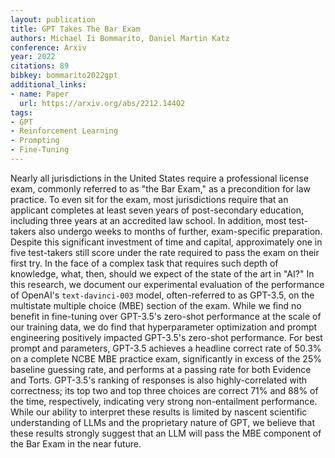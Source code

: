 ```yaml
---
layout: publication
title: GPT Takes The Bar Exam
authors: Michael Ii Bommarito, Daniel Martin Katz
conference: Arxiv
year: 2022
citations: 89
bibkey: bommarito2022gpt
additional_links:
- name: Paper
  url: https://arxiv.org/abs/2212.14402
tags:
- GPT
- Reinforcement Learning
- Prompting
- Fine-Tuning
---
```

Nearly all jurisdictions in the United States require a professional license
exam, commonly referred to as "the Bar Exam," as a precondition for law
practice. To even sit for the exam, most jurisdictions require that an
applicant completes at least seven years of post-secondary education, including
three years at an accredited law school. In addition, most test-takers also
undergo weeks to months of further, exam-specific preparation. Despite this
significant investment of time and capital, approximately one in five
test-takers still score under the rate required to pass the exam on their first
try. In the face of a complex task that requires such depth of knowledge, what,
then, should we expect of the state of the art in "AI?" In this research, we
document our experimental evaluation of the performance of OpenAI's
`text-davinci-003` model, often-referred to as GPT-3.5, on the multistate
multiple choice (MBE) section of the exam. While we find no benefit in
fine-tuning over GPT-3.5's zero-shot performance at the scale of our training
data, we do find that hyperparameter optimization and prompt engineering
positively impacted GPT-3.5's zero-shot performance. For best prompt and
parameters, GPT-3.5 achieves a headline correct rate of 50.3% on a complete
NCBE MBE practice exam, significantly in excess of the 25% baseline guessing
rate, and performs at a passing rate for both Evidence and Torts. GPT-3.5's
ranking of responses is also highly-correlated with correctness; its top two
and top three choices are correct 71% and 88% of the time, respectively,
indicating very strong non-entailment performance. While our ability to
interpret these results is limited by nascent scientific understanding of LLMs
and the proprietary nature of GPT, we believe that these results strongly
suggest that an LLM will pass the MBE component of the Bar Exam in the near
future.
